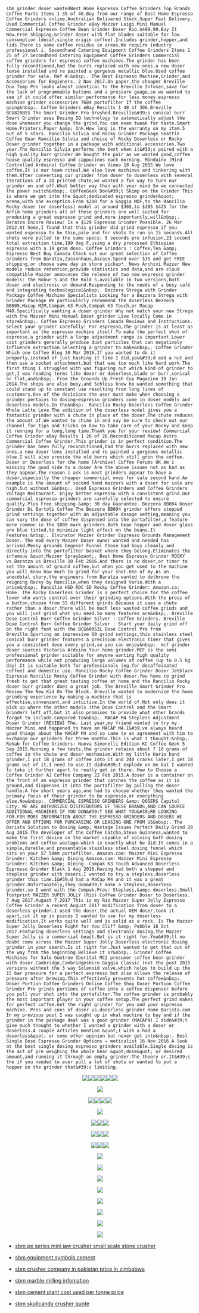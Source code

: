 
```
sbm grinder doser wantedBest Home Espresso Coffee Grinders Top Brands Coffee Parts Items 1 35 of 40.Buy from our range of Best Home Espresso Coffee Grinders online.Australian Delivered Stock.Super Fast Delivery. Used Commercial Coffee Grinder eBay Mazzer Luigi Mini Manual Commercial Espresso Coffee Bean Grinder Doser Rio.$499.99.Buy It Now.Free Shipping.Grinder doser with flat blades suitable for low consumption (decaf,single origin coffee).Includes grinder,hopper,and lids.There is some coffee residue in areas.We require industry professional i. Secondhand Catering Equipment Coffee Grinders Items 1 25 of 27.Secondhand Catering Equipment Coffee Grinders Commercial coffee grinders for espresso coffee machines.The grinder has been fully recondtioned,had the burrs replaced with new ones,a new doser lense installed and re painted a gorgeous metallic blue.Used coffee grinder for sale. Ref #:&nbsp;. The Best Espresso Machine,Grinder,and Accessories for Beginners. 2 Nov 2017.On paper,the cheaper Breville Duo Temp Pro looks almost identical to the Breville Infuser,save for the lack of programmable buttons and a pressure gauge,so we wanted to see if it could offer similar performance for less money.espresso machine grinder accessories 7684 portafilter If the coffee going&nbsp;. Coffee Grinders eBay Results 1 48 of 306.Breville BCG820BSS The Smart Grinder Pro Brushed.Breville&#39;s conical burr Smart Grinder uses Dosing IQ technology to automatically adjust the dose whenever you change the grind.You can even tweak for taste.Smart Home.Printers,Paper &amp; Ink.How long is the warranty on my item.5 out of 5 stars. Rancilio Silvia and Rocky Grinder Package Seattle Coffee Gear Rancilio Silvia and choice of Rocky Doserless or Rocky Doser grinder together in a package with additional accessories.Two year.The Rancilio Silvia performs the best when it&#39;s paired with a high quality burr grinder.We bought the pair as we wanted good,coffee house quality espresso and cappucinos each morning. Minduino (Mind Controlled Arduino) Coffee Grinder on Vimeo 18 Aug 2015.We love coffee.It is our team ritual.We also love machines and tinkering with them.After converting our grinder from doser to doserless with several iterations of a 3D printed chute,we wanted a fun way to turn our grinder on and off.What better way than with your mind So we connected the power switch&nbsp;. CoffeeGeek Don&#39;t Skimp on the Grinder This is where we get into the &quot;dedicated espresso grinder&quot; arena,with one exception.From $200 for a Gaggia MDF,to the Rancilio Rocky doser (or doserless) model at around $365,to $385 $425 for the Anfim home grinders all of these grinders are well suited for producing a great espresso grind and,more importantly,will&nbsp;. Baratza Encore Review: Is a $129 Espresso Grinder Possible. 26 Mar 2012.At home,I found that this grinder did grind espresso if you wanted espresso to be thin,pale and for shots to run in 15 seconds.All shots were pulled to the same specs: 5 seconds pre infusion,23 second total extraction time,199 deg F,using a dry processed Ethiopian espresso with a 19 gram dose. Coffee Grinders : Coffee,Tea &amp; Espresso Best Buy Canada Check out our great selection of Coffee Grinders from Baratza,Zassenhaus,Ascaso.Spend over $35 and get FREE shipping,or choose same day in store pickup*. News Archivi Mazzer New models reduce retention,provide statistics and data,and are cloud compatible Mazzer announces the release of two new espresso grinder models: the Robur S and the Kold S,available in two versions,both doser and electronic on demand.Responding to the needs of a busy café and integrating technological&nbsp;. Bezzera Strega with Grinder Package Coffee Machine Specialists Looking for a Bezzera Strega with Grinder Package We particularly recommend the doserless Bezzera BB005,Macap M2M,Compak K3 Push,Compak K3 Touch,or Macap M4D.Specifically wanting a doser grinder Why not match your new Strega with the Mazzer Mini Manual Doser grinder Live locally Come in store&nbsp;. Coffee Espresso Grinders Canada Reviews and Instructions. Select your grinder carefully! For espresso,the grinder is at least as important as the espresso machine itself.To make the perfect shot of espresso,a grinder with a large adjustment range is important.Lower cost grinders generally produce dust particles that can negatively influence extraction.Selecting a grinder to make&nbsp;. Coffee Grinder Which one Coffee Blog 30 Mar 2016.If you wanted to do it properly,instead of just hashing it like I did,you&#39;d add a nut and then use a socket attachment,but that was too much like hard work.The first thing I struggled with was figuring out which kind of grinder to get,I was reading terms like doser or doserless,blade or burr,conical or flat,and&nbsp;. From the Grounds Up Fresh Cup Magazine 19 Jan 2014.The shops are also busy,and Schloss knew he wanted something that could stand up to constant use resulting from long lines of customers.One of the decisions the user must make when choosing a grinder pertains to dosing—espresso grinders come in doser models and doserless models.In the&nbsp;. Rancilio Rocky Doserless Coffee Grinder Whole Latte Love The addition of the doserless model gives you a fantastic grinder with a chute in place of the doser.The chute reduces the amount of.We wanted to chime in and say be sure to check out our channel for tips and tricks on how to take care of your Rocky and keep it running for a long,long time.Thank you for your review! Commercial Coffee Grinder eBay Results 1 26 of 26.Reconditioned Macap Astro Commercial Coffee Grinder.This grinder is in perfect condition.The grinder has been fully reconditioned,had the burrs replaced with new ones,a new doser lens installed and re painted a gorgeous metallic blue.I will also provide the old burrs which still grin the coffee. Doser or Doserless for the home [Archive] Coffee Forums UK Am i missing the good side to a doser Are the above issues not as bad as they appear.The reason i ask is most grinders appear to have a doser,especially the cheaper commercial ones for sale second hand.An example is the amount of second hand mazzers with a doser for sale are high,but without i&nbsp;. Used Espresso Grinders and Coffee Grinders Voltage Restaurant. Enjoy better espresso with a consistent grind.Our commercial espresso grinders are carefully selected to ensure quality.Plus Free shipping &amp; 30 day Guarantee. Bezzera BB004 Doser Grinder Di Bartoli Coffee The Bezzera BB004 grinder offers stepped grind settings together with an adjustable dosage setting,meaning you can vary the dose of coffee dispensed into the portafilter,a feature more common in the $800 mark grinders.Both bean hopper and doser glass are blue tinted,to minimize light effect on the beans.It Features:&nbsp;. Elvinator Mazzer Grinder Espresso Grounds Management Doser. The mod every Mazzer Doser owner wanted and needed has arrived.Messy grounds begone! Funnel those bad boys cleanly and directly into the portafilter basket where they belong.Eliminates the infamous &quot;Mazzer Spray&quot;. Best Home Espresso Grinder ROCKY vs.Baratza vs Breville 10 Feb 2016.And there is no doser,or timer to set the amount of ground coffee,but when you get used to the machine you will know how much to grind for your shot.One of my.As an anecdotal story,the engineers from Baratza wanted to dethrone the reigning Rocky by Rancilio,when they designed Vario.With a price&nbsp;. Rancilio HSD ROC SD Rocky Coffee Grinder: Amazon.ca: Home. The Rocky Doserless Grinder is a perfect choice for the coffee lover who wants control over their grinding options.With the press of a button,choose from 55 different grinds.Because it uses a chute rather than a doser,there will be much less wasted coffee grinds and you will just grind what you need.So many features are&nbsp;. Breville Dose Control Burr Coffee Grinder Silver : Coffee Grinders. Breville Dose Control Burr Coffee Grinder Silver : Start your daily grind off on the right foot with the BCG600SIL Dose Control Pro from Breville.Sporting an impressive 60 grind settings,this stainless steel conical burr grinder features a precision electronic timer that gives you a consistent dose every grind,so you can enjoy&nbsp;. mcf grinder doser sources Victoria Arduino Your home grinder.MCF is the semi professional grinder suitable for anyone wanting high quality performance while not producing large volumes of coffee (up to 0.5 kg day).It is suitable both for professionals (eg.for decaffeinated coffee) and domestic use. Rancilio Rocky Coffee Grinder Doser Jetblack Espresso Rancilio Rocky Coffee Grinder with doser.You have to grind fresh to get that great tasting coffee at home and the Rancilio Rocky doser burr grinder does a great job. The Breville Smart Grinder Pro Review The New Kid On The Block. Breville wanted to modernize the home grinding experience by making a machine that is effective,convenient,and intuitive.In the world of.Not only does it pick up where the other models (the Dose Control and the Smart Grinder) left off,but it also promises to provide what other brands forgot to include.Compared to&nbsp;. MACAP M4 Stepless Adjustment Doser Grinder [REVIEW] The. Last year,my friend wanted to try my Mazzer Mini and happened to have an MACAP M4.I&#39;ve always heard good things about the MACAP M4 and so came to an agreement with him to exchange our grinders for three months.This is what I thought:&nbsp;. Rehab for Coffee Grinders: Nuova Simonelli Edition KC Coffee Geek 5 Sep 2015.Running a few tests,the grinder retains about 7 10 grams of coffee in the chute and doser mechanism.With my little Hario hand grinder,I put 18 grams of coffee into it and 240 cranks later,I get 18 grams out of it.I need to use.It didn&#39;t explode on me but I wanted to take it further apart to really get in there. How to Choose a Coffee Grinder AJ Coffee Company 22 Feb 2013.A doser is a container on the front of an espresso grinder that catches the coffee as it is ground,and dispenses it into the portafilter by pulling the doser handle.A few short years ago,one had to choose whether they wanted the primary focus of their grinder to be espresso,or everything else.Now&nbsp;. COMMERCIAL ESPRESSO GRINDERS &amp; DOSERS Capital City. WE ARE AUTHORIZED DISTRIBUTORS OF THESE BRANDS,AND CAN SOURCE ADDITIONAL MACHINES IF YOU DON&#39;T SEE WHAT YOU&#39;RE LOOKING FOR.FOR MORE INFORMATION ABOUT THE ESPRESSO GRINDERS AND DOSERS WE OFFER AND OPTIONS FOR PURCHASING OR LEASING ONE FROM US&nbsp;. The Barista Solution to Dosing &amp; Wastage Issues Perfect Daily Grind 28 Aug 2015.The developer of the Coffee Catcha,Steve Guinness,wanted to make the first device on the market capable of solving both dosing problems and coffee wastage—which is exactly what he did.It comes in a simple,durable,and presentable stainless steel dosing funnel which sits on your 57 58mm portafilter. Amazon.com: Mazzer Mini Espresso Grinder: Kitchen &amp; Dining Amazon.com: Mazzer Mini Espresso Grinder: Kitchen &amp; Dining. Compak K3 Touch Advanced Doserless Espresso Grinder Black 1 Aug 2016.Having had both a stepped and stepless grinder with dosers,I wanted to try a stepless,doserless grinder this time.I&#39;d had a MaCap M4 and it was a great grinder.Unfortunately,They don&#39;t make a stepless,doserless grinder,so I went with the Compak.Pros: Stepless,&amp; doserless.Small footprint MAZZER SUPER JOLLY (Rio) Coffee Grinder Doser to Doserless. 7 Aug 2017.August 7,2017 This is my Rio Mazzer Super Jolly Espresso Coffee Grinder a recent August 2017 modification from doser to a doserless grinder.I used the doser,the actual OEM doser,took it apart,cut it up in pieces I wanted to use for my doserless modification.It works quite well and is solid as a rock. Is The Mazzer Super Jolly Doserless Right for You Cliff &amp; Pebble 18 Oct 2017.Featuring doserless settings and electronic dosing,the Mazzer Super Jolly is a commercial beast.But is it right for.You&#39;ll no doubt come across the Mazzer Super Jolly Doserless electronic dosing grinder in your search.Is it right for.Just wanted to get that out of the way from the beginning.Believe it or&nbsp;. Grinder Coffee Machines for Sale Gumtree Iberital MC2 prosumer coffee bean grinder with doser.Cambridge,Cambridgeshire.Gaggia Classic (not the post 2015 versions without the 3 way Solenoid valve,which helps to build up the 15 bar pressure for a perfect espresso but also allows the release of pressure after brewing.This effectively prevents hot coffee&nbsp;. Doser Portion Coffee Grinders Online Coffee Shop Doser Portion Coffee Grinder Pre grinds portions of coffee into a coffee dispenser before you pull your shot into the portafilter.The coffee grinder is probably the most important player in your coffee setup.The perfect grind makes for perfect coffee.Get the right grinder for you and your espresso machine. Pros and cons of doser vs.doserless grinder Home Barista.com In my previous post I was caught up in what machine to buy and if the grinder in the package deal was a good grinder (MACAP4).I didn&#39;t give much thought to whether I wanted a grinder with a doser or doserless.A couple articles mention &quot;I wish a had a doserless&quot; or some other opinion but never get into&nbsp;. Best Single Dose Espresso Grinder Options — meticulist 16 Nov 2016.A look at the best single dosing espresso grinders available.Single dosing is the act of pre weighing the whole bean &quot;dose&quot; or desired amount,and running it through an empty grinder.The theory or.It&#39;s the if you needed to ever pull a lot of shots or wanted to put a hopper on the grinder that&#39;s limiting. 
```

<div align="center">
  
<a rel="nofollow" href="https://m.shibang-china.com?f=github&k=sbm+grinder+doser+wanted"><img src="https://static.shibang-china.com/en/l.png"></a><img src="https://static.shibang-china.com/en/hw.png"><a rel="nofollow" href="https://m.shibang-china.com/product/?f=github&k=sbm+grinder+doser+wanted"><img src="https://static.shibang-china.com/en/p.png"></a><a rel="nofollow" href="https://m.shibang-china.com/cases/?f=github&k=sbm+grinder+doser+wanted"><img src="https://static.shibang-china.com/en/c.png"></a><a rel="nofollow" href="https://m.shibang-china.com/news/?f=github&k=sbm+grinder+doser+wanted"><img src="https://static.shibang-china.com/en/n.png"></a><a rel="nofollow" href="https://m.shibang-china.com?f=github&k=sbm+grinder+doser+wanted"><img src="https://static.shibang-china.com/en/m.png"></a>

<a rel="nofollow" href="https://m.shibang-china.com/product/?f=github&k=sbm+grinder+doser+wanted"><img src="https://static.shibang-china.com/en/b.jpg"></a>
  
<a rel="nofollow" href="https://m.shibang-china.com/solution-aggregate.html?f=github&k=sbm+grinder+doser+wanted"><img src="https://static.shibang-china.com/en/a.jpg"></a><a rel="nofollow" href="https://m.shibang-china.com/solution-mine.html?f=github&k=sbm+grinder+doser+wanted"><img src="https://static.shibang-china.com/en/m.jpg"></a><a rel="nofollow" href="https://m.shibang-china.com/solution-mill.html?f=github&k=sbm+grinder+doser+wanted"><img src="https://static.shibang-china.com/en/g.jpg"></a><a rel="nofollow" href="https://m.shibang-china.com/solution-epc.html?f=github&k=sbm+grinder+doser+wanted"><img src="https://static.shibang-china.com/en/e.jpg"></a>

<a rel="nofollow" href="https://m.shibang-china.com/product/?f=github&k=sbm+grinder+doser+wanted"><img src="https://static.shibang-china.com/en/a-p.png"></a>

<a rel="nofollow" href="https://m.shibang-china.com/product/crusher/c6x.html?f=github&k=sbm+grinder+doser+wanted"><img src="https://static.shibang-china.com/en/j.jpg"></a><a rel="nofollow" href="https://m.shibang-china.com/product/crusher/ci5x.html?f=github&k=sbm+grinder+doser+wanted"><img src="https://static.shibang-china.com/en/i.jpg"></a><a rel="nofollow" href="https://m.shibang-china.com/product/crusher/hst.html?f=github&k=sbm+grinder+doser+wanted"><img src="https://static.shibang-china.com/en/c.jpg"></a>

<a rel="nofollow" href="https://m.shibang-china.com/product/mill/mtw.html?f=github&k=sbm+grinder+doser+wanted"><img src="https://static.shibang-china.com/en/mtw.jpg"></a><a rel="nofollow" href="https://m.shibang-china.com/product/mill/scm.html?f=github&k=sbm+grinder+doser+wanted"><img src="https://static.shibang-china.com/en/scm.jpg"></a><a rel="nofollow" href="https://m.shibang-china.com/product/mill/lm.html?f=github&k=sbm+grinder+doser+wanted"><img src="https://static.shibang-china.com/en/lm.jpg"></a>

<a rel="nofollow" href="https://m.shibang-china.com/product/sand/vsi6x.html?f=github&k=sbm+grinder+doser+wanted"><img src="https://static.shibang-china.com/en/6x.jpg"></a><a rel="nofollow" href="https://m.shibang-china.com/product/sand/vu.html?f=github&k=sbm+grinder+doser+wanted"><img src="https://static.shibang-china.com/en/vu.jpg"></a><a rel="nofollow" href="https://m.shibang-china.com/product/mobile/klun.html?f=github&k=sbm+grinder+doser+wanted"><img src="https://static.shibang-china.com/en/k.jpg"></a>

<a rel="nofollow" href="https://m.shibang-china.com/cases/?f=github&k=sbm+grinder+doser+wanted"><img src="https://static.shibang-china.com/en/case.png"></a>

<a rel="nofollow" href="https://m.shibang-china.com/cases/aggregate/202.html?f=github&k=sbm+grinder+doser+wanted"><img src="https://static.shibang-china.com/en/c-1.jpg"></a>

<a rel="nofollow" href="https://m.shibang-china.com/cases/aggregate/203.html?f=github&k=sbm+grinder+doser+wanted"><img src="https://static.shibang-china.com/en/c-2.jpg"></a>

<a rel="nofollow" href="https://m.shibang-china.com/cases/mill/123.html?f=github&k=sbm+grinder+doser+wanted"><img src="https://static.shibang-china.com/en/c-3.jpg"></a>

<a rel="nofollow" href="https://m.shibang-china.com/contact_us.html?f=github&k=sbm+grinder+doser+wanted"><img src="https://static.shibang-china.com/en/contact.png"></a>

<a rel="nofollow" href="https://swt.shibang-china.com/?f=github&k=sbm+grinder+doser+wanted"><img src="https://static.shibang-china.com/en/chat.png"></a>

<a rel="nofollow" href="https://whatsapp.shibangsoft.com/WhatsApp.php?f=github&k=sbm+grinder+doser+wanted"><img src="https://static.shibang-china.com/en/whatsapp.png"></a>

<a rel="nofollow" href="https://m.shibang-china.com/?f=github&k=sbm+grinder+doser+wanted"><img src="https://static.shibang-china.com/en/website.png"></a>

</div>


* [sbm pe series mini jaw crusher small scale stone crusher](sbm%20pe%20series%20mini%20jaw%20crusher%20small%20scale%20stone%20crusher.md)

* [sbm equipment symbols cement](sbm%20equipment%20symbols%20cement.md)

* [sbm crusher company in pakistan price in zimbabwe](sbm%20crusher%20company%20in%20pakistan%20price%20in%20zimbabwe.md)

* [sbm marble milling infomation](sbm%20marble%20milling%20infomation.md)

* [sbm cement plant cost used per tonne price](sbm%20cement%20plant%20cost%20used%20per%20tonne%20price.md)

* [sbm skullcandy crusher quote](sbm%20skullcandy%20crusher%20quote.md)